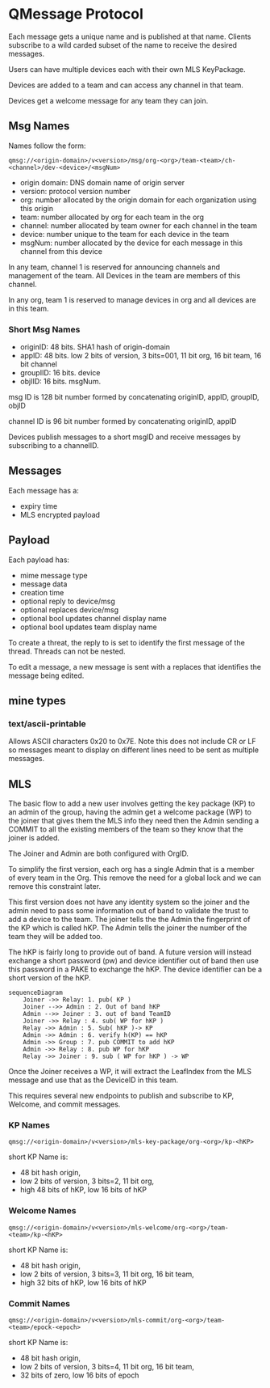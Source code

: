# QMessage Protocol

Each message gets a unique name and is published at that name. Clients
subscribe to a wild carded subset of the name to receive the desired
messages.

Users can have multiple devices each with their own MLS KeyPackage.

Devices are added to a team and can access any channel in that team.

Devices get a welcome message for any team they can join.

## Msg Names

Names follow the form:

```
qmsg://<origin-domain>/v<version>/msg/org-<org>/team-<team>/ch-<channel>/dev-<device>/<msgNum>
```

* origin domain: DNS domain name of origin server
* version: protocol version number 
* org: number allocated by the origin domain for each organization using
  this origin
* team: number allocated by org for each team in the org 
* channel: number allocated by team owner for each channel in the team
* device: number unique to the team for each device in the team
* msgNum: number allocated by the device for each message in this
  channel from this device

In any team, channel 1 is reserved for announcing channels and
management of the team. All Devices in the team are members of this
channel. 

In any org, team 1 is reserved to manage devices in org and all devices
are in this team. 

### Short Msg Names

* originID: 48 bits.  SHA1 hash of origin-domain
* appID: 48 bits. low 2 bits of version, 3 bits=001, 11 bit org, 16 bit
  team, 16 bit channel
* groupIID: 16 bits. device 
* objIID: 16 bits. msgNum.

msg ID is 128 bit number formed by concatenating originID, appID,
groupID, objID

channel ID is 96 bit number formed by  concatenating originID, appID

Devices publish messages to a short msgID and receive messages by
subscribing to a channelID. 

## Messages

Each message has a:
* expiry time 
* MLS encrypted payload 

## Payload

Each payload has:
* mime message type
* message data
* creation time
* optional reply to device/msg
* optional replaces device/msg
* optional bool updates channel display name 
* optional bool updates team display name 

To create a threat, the reply to is set to identify the first message of
the thread. Threads can not be nested.

To edit a message, a new message is sent with a replaces that identifies
the message being edited.

## mine types

### text/ascii-printable

Allows ASCII characters 0x20 to 0x7E. Note this does not include CR or
LF so messages meant to display on different lines need to be sent as
multiple messages.


## MLS

The basic flow to add a new user involves getting the key package (KP) to
an admin of the group, having the admin get a welcome package (WP) to the
joiner that gives them the MLS info they need then the Admin sending a
COMMIT to all the existing members of the team so they know that the
joiner is added.

The Joiner and Admin are both configured with OrgID. 

To simplify the first version, each org has a single Admin that is a
member of every team in the Org. This remove the need for a global lock
and we can remove this constraint later. 

This first version does not have any identity system so the joiner and
the admin need to pass some information out of band to validate the
trust to add a device to the team. The joiner tells the the Admin the
fingerprint of the KP which is called hKP. The Admin tells the joiner
the number of the team they will be added too.

The hKP is fairly long to provide out of band. A future version will
instead exchange a short password (pw) and device identifier out of band
then use this password in a PAKE to exchange the hKP. The device
identifier can be a short version of the hKP.

```mermaid
sequenceDiagram
    Joiner ->> Relay: 1. pub( KP )
    Joiner -->> Admin : 2. Out of band hKP
    Admin -->> Joiner : 3. out of band TeamID
    Joiner ->> Relay : 4. sub( WP for hKP )
    Relay ->> Admin : 5. Sub( hKP )-> KP
    Admin ->> Admin : 6. verify h(KP) == hKP
    Admin ->> Group : 7. pub COMMIT to add hKP
    Admin ->> Relay : 8. pub WP for hKP
    Relay ->> Joiner : 9. sub ( WP for hKP ) -> WP
```

Once the Joiner receives a WP, it will extract the LeafIndex from the
MLS message and use that as the DeviceID in this team.

This requires several new endpoints to publish and subscribe to KP,
Welcome, and commit messages. 


### KP Names
```
qmsg://<origin-domain>/v<version>/mls-key-package/org-<org>/kp-<hKP>
```

short KP Name is:
* 48 bit hash origin,
* low 2 bits of version, 3 bits=2, 11 bit org,
* high 48 bits of hKP,  low 16 bits of hKP
 

### Welcome Names
```
qmsg://<origin-domain>/v<version>/mls-welcome/org-<org>/team-<team>/kp-<hKP>
```

short KP Name is:
* 48 bit hash origin,
* low 2 bits of version, 3 bits=3, 11 bit org, 16 bit team,
* high 32 bits of hKP,  low 16 bits of hKP
 
### Commit Names

```
qmsg://<origin-domain>/v<version>/mls-commit/org-<org>/team-<team>/epock-<epoch>
```

short KP Name is:
* 48 bit hash origin,
* low 2 bits of version, 3 bits=4, 11 bit org, 16 bit team,
* 32 bits of zero,  low 16 bits of epoch 
 






